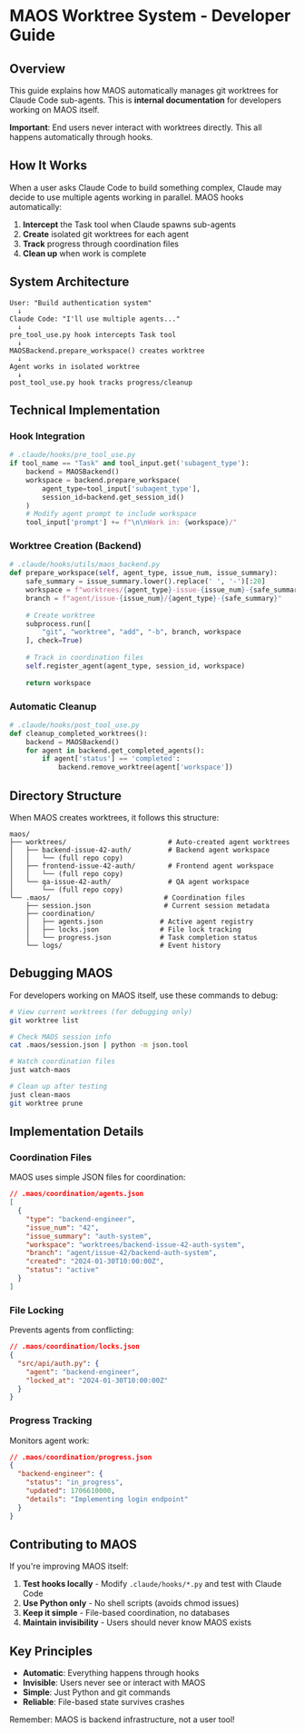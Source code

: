 # MAOS Worktree System - Developer Guide

## Overview

This guide explains how MAOS automatically manages git worktrees for Claude Code sub-agents. This is **internal documentation** for developers working on MAOS itself.

**Important**: End users never interact with worktrees directly. This all happens automatically through hooks.

## How It Works

When a user asks Claude Code to build something complex, Claude may decide to use multiple agents working in parallel. MAOS hooks automatically:

1. **Intercept** the Task tool when Claude spawns sub-agents
2. **Create** isolated git worktrees for each agent
3. **Track** progress through coordination files
4. **Clean up** when work is complete

## System Architecture

```
User: "Build authentication system"
  ↓
Claude Code: "I'll use multiple agents..."
  ↓
pre_tool_use.py hook intercepts Task tool
  ↓
MAOSBackend.prepare_workspace() creates worktree
  ↓
Agent works in isolated worktree
  ↓
post_tool_use.py hook tracks progress/cleanup
```

## Technical Implementation

### Hook Integration

```python
# .claude/hooks/pre_tool_use.py
if tool_name == "Task" and tool_input.get('subagent_type'):
    backend = MAOSBackend()
    workspace = backend.prepare_workspace(
        agent_type=tool_input['subagent_type'],
        session_id=backend.get_session_id()
    )
    # Modify agent prompt to include workspace
    tool_input['prompt'] += f"\n\nWork in: {workspace}/"
```

### Worktree Creation (Backend)

```python
# .claude/hooks/utils/maos_backend.py
def prepare_workspace(self, agent_type, issue_num, issue_summary):
    safe_summary = issue_summary.lower().replace(' ', '-')[:20]
    workspace = f"worktrees/{agent_type}-issue-{issue_num}-{safe_summary}"
    branch = f"agent/issue-{issue_num}/{agent_type}-{safe_summary}"
    
    # Create worktree
    subprocess.run([
        "git", "worktree", "add", "-b", branch, workspace
    ], check=True)
    
    # Track in coordination files
    self.register_agent(agent_type, session_id, workspace)
    
    return workspace
```

### Automatic Cleanup

```python
# .claude/hooks/post_tool_use.py
def cleanup_completed_worktrees():
    backend = MAOSBackend()
    for agent in backend.get_completed_agents():
        if agent['status'] == 'completed':
            backend.remove_worktree(agent['workspace'])
```

## Directory Structure

When MAOS creates worktrees, it follows this structure:

```
maos/
├── worktrees/                         # Auto-created agent worktrees
│   ├── backend-issue-42-auth/         # Backend agent workspace
│   │   └── (full repo copy)
│   ├── frontend-issue-42-auth/        # Frontend agent workspace
│   │   └── (full repo copy)
│   └── qa-issue-42-auth/              # QA agent workspace
│       └── (full repo copy)
└── .maos/                            # Coordination files
    ├── session.json                  # Current session metadata
    ├── coordination/
    │   ├── agents.json              # Active agent registry
    │   ├── locks.json               # File lock tracking
    │   └── progress.json            # Task completion status
    └── logs/                        # Event history
```

## Debugging MAOS

For developers working on MAOS itself, use these commands to debug:

```bash
# View current worktrees (for debugging only)
git worktree list

# Check MAOS session info
cat .maos/session.json | python -m json.tool

# Watch coordination files
just watch-maos

# Clean up after testing
just clean-maos
git worktree prune
```

## Implementation Details

### Coordination Files

MAOS uses simple JSON files for coordination:

```json
// .maos/coordination/agents.json
[
  {
    "type": "backend-engineer",
    "issue_num": "42",
    "issue_summary": "auth-system",
    "workspace": "worktrees/backend-issue-42-auth-system",
    "branch": "agent/issue-42/backend-auth-system",
    "created": "2024-01-30T10:00:00Z",
    "status": "active"
  }
]
```

### File Locking

Prevents agents from conflicting:

```json
// .maos/coordination/locks.json
{
  "src/api/auth.py": {
    "agent": "backend-engineer",
    "locked_at": "2024-01-30T10:00:00Z"
  }
}
```

### Progress Tracking

Monitors agent work:

```json
// .maos/coordination/progress.json
{
  "backend-engineer": {
    "status": "in_progress",
    "updated": 1706610000,
    "details": "Implementing login endpoint"
  }
}
```

## Contributing to MAOS

If you're improving MAOS itself:

1. **Test hooks locally** - Modify `.claude/hooks/*.py` and test with Claude Code
2. **Use Python only** - No shell scripts (avoids chmod issues)
3. **Keep it simple** - File-based coordination, no databases
4. **Maintain invisibility** - Users should never know MAOS exists

## Key Principles

- **Automatic**: Everything happens through hooks
- **Invisible**: Users never see or interact with MAOS
- **Simple**: Just Python and git commands
- **Reliable**: File-based state survives crashes

Remember: MAOS is backend infrastructure, not a user tool!
